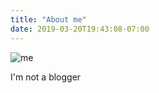 ```yaml
---
title: "About me"
date: 2019-03-20T19:43:08-07:00
---
```


![me](/img/luis-reduced.jpg)

I'm not a blogger